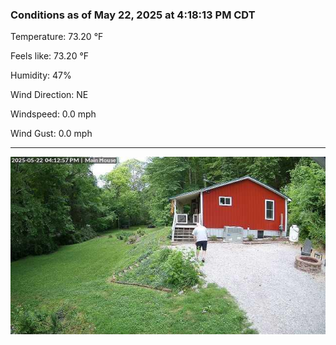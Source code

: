 ### Conditions as of May 22, 2025 at 4:18:13 PM CDT 

Temperature: 73.20 &deg;F

Feels like: 73.20 &deg;F

Humidity: 47%

Wind Direction: NE

Windspeed: 0.0 mph

Wind Gust: 0.0 mph

---

<img src="./images/latest.jpeg"/>

